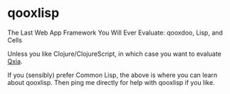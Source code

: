 # qooxlisp
The Last Web App Framework You Will Ever Evaluate: qooxdoo, Lisp, and Cells

Unless you like Clojure/ClojureScript, in which case you want to evaluate [Qxia](https://github.com/kennytilton/qxia/wiki).

If you (sensibly) prefer Common Lisp, the above is where you can learn about qooxlisp. Then ping me directly for help with qooxlisp if you like.
